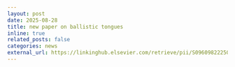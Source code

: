 ```yaml
---
layout: post
date: 2025-08-28
title: new paper on ballistic tongues 
inline: true
related_posts: false
categories: news
external_url: https://linkinghub.elsevier.com/retrieve/pii/S0960982225010309 
---
```

